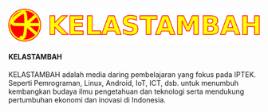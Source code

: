 ![KELASTAMBAH](https://raw.githubusercontent.com/KELASTAMBAH/KELASTAMBAH/main/ktkt.png)
#### KELASTAMBAH

KELASTAMBAH adalah media daring pembelajaran yang fokus pada IPTEK. Seperti Pemrograman, Linux, Android, IoT,  ICT, dsb. untuk menumbuh kembangkan budaya ilmu pengetahuan dan teknologi serta mendukung pertumbuhan ekonomi dan inovasi di Indonesia.

